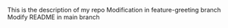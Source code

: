 This is the description of my repo
Modification in feature-greeting branch
Modify README in main branch

